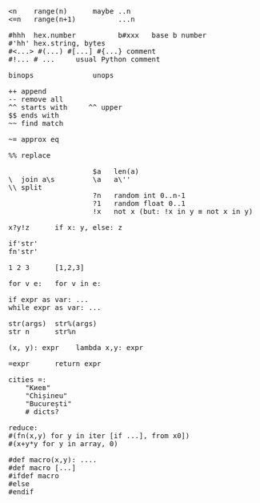 <pre>
&lt;n    range(n)      maybe ..n
&lt;=n   range(n+1)          ...n

#hhh  hex.number          b#xxx   base b number
#'hh' hex.string, bytes
#&lt;...> #(...) #[...] #{...} comment
#!... # ...     usual Python comment

binops              unops

++ append
-- remove all
^^ starts with     ^^ upper
$$ ends with
~~ find match

~= approx eq

%% replace

                    $a   len(a)
\  join a\s         \a   a\''
\\ split
                    ?n   random int 0..n-1
                    ?1   random float 0..1
                    !x   not x (but: !x in y ≡ not x in y)

x?y!z      if x: y, else: z

if'str'
fn'str'

1 2 3      [1,2,3]

for v e:   for v in e:

if expr as var: ...
while expr as var: ...

str(args)  str%(args)
str n      str%n

(x, y): expr    lambda x,y: expr

=expr      return expr

cities =:
    "Киев"
    "Chișineu"
    "București"
    # dicts?

reduce:
#(fn(x,y) for y in iter [if ...], from x0])
#(x+y*y for y in array, 0)

#def macro(x,y): ....
#def macro [...]
#ifdef macro
#else
#endif

</pre>
